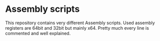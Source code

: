 # Assembly scripts
This repository contains very different Assembly scripts. Used assembly registers are 64bit and 32bit but mainly x64. Pretty much every line is commented and well explained.

